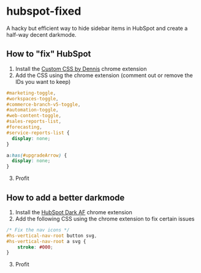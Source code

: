 # hubspot-fixed

A hacky but efficient way to hide sidebar items in HubSpot and create a half-way decent darkmode.

## How to "fix" HubSpot

1. Install the [Custom CSS by Dennis](https://chromewebstore.google.com/detail/custom-css-by-denis/cemphncflepgmgfhcdegkbkekifodacd) chrome extension
2. Add the CSS using the chrome extension (comment out or remove the IDs you want to keep)
```css
#marketing-toggle,
#workspaces-toggle,
#commerce-branch-v5-toggle,
#automation-toggle,
#web-content-toggle,
#sales-reports-list,
#forecasting,
#service-reports-list { 
  display: none; 
}

a:has(#upgradeArrow) {
  display: none;
}
```
3. Profit

## How to add a better darkmode

1. Install the [HubSpot Dark AF](https://chromewebstore.google.com/detail/hubspot-dark-af/kijodgofeoecfagdajkeeopenhiobghj) chrome extension
2. Add the following CSS using the chrome extension to fix certain issues
```css
/* Fix the nav icons */
#hs-vertical-nav-root button svg,
#hs-vertical-nav-root a svg {
	stroke: #000;
}
```
3. Profit
